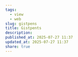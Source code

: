 ```yaml
---
tags:
  - view
  - web
slug: gistpens
title: Gistpents
description:
published_at: 2025-07-27 11:37
updated_at: 2025-07-27 11:37
share: true
---
```

